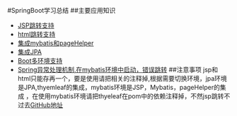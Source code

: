 #SpringBoot学习总结
##主要应用知识
- [JSP跳转支持](##)
- [html跳转支持](##)
- [集成mybatis和pageHelper](##)
- [集成JPA](##)
- [Boot多环境支持](##)
- [Spring异常处理机制,在mybatis环境中启动，错误跳转](##)
##注意事项
jsp和html只能存再一个，要是使用请把相关的注释掉,根据需要切换环境，jpa环境是JPA,thyemleaf的集成，mybatis环境是JSP，Mybatis，pageHelper的集成
，在使用mybatis环境请把thyeleaf在pom中的依赖注释掉，不然jsp跳转不过去[GitHub地址](https://github.com/lifejwang11/learn)

